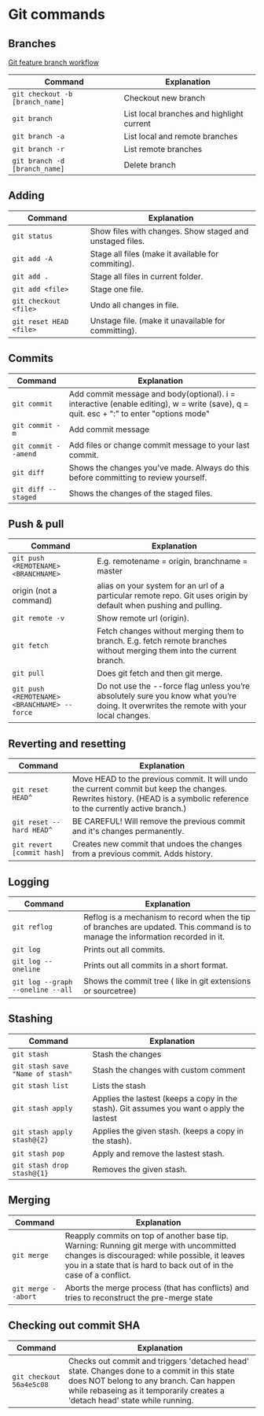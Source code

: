 # Git commands

## Branches
[Git feature branch workflow](https://www.atlassian.com/git/tutorials/comparing-workflows/feature-branch-workflow)

| Command | Explanation |
|---------|-------------|
| `git checkout -b [branch_name]` | Checkout new branch |
| `git branch` | List local branches and highlight current |
| `git branch -a` | List local and remote branches |
| `git branch -r` | List remote branches |
| `git branch -d [branch_name]` | Delete branch |

## Adding
| Command | Explanation |
| ------- | ----------- |
| `git status` | Show files with changes. Show staged and unstaged files. |
| `git add -A` | Stage all files (make it available for commiting). |
| `git add .` | Stage all files in current folder. |
| `git add <file>` | Stage one file. |
| `git checkout <file>` | Undo all changes in file. |
| `git reset HEAD <file>` | Unstage file. (make it unavailable for committing). |

## Commits
| Command | Explanation |
|---------|-------------|
| `git commit` | Add commit message and body(optional). i = interactive (enable editing), w = write (save), q = quit. esc + ":" to enter "options mode"  |
| `git commit -m` | Add commit message |
| `git commit --amend` | Add files or change commit message to your last commit. |
| `git diff` | Shows the changes you've made. Always do this before committing to review yourself. |
| `git diff --staged` | Shows the changes of the staged files. |

## Push & pull
| Command | Explanation |
| ------- | ----------- |
| `git push <REMOTENAME> <BRANCHNAME>` | E.g. remotename = origin, branchname = master |
| origin (not a command) | alias on your system for an url of a particular remote repo. Git uses origin by default when pushing and pulling. |
| `git remote -v` | Show remote url (origin). |
| `git fetch` | Fetch changes without merging them to branch. E.g. fetch remote branches without merging them into the current branch. |
| `git pull` | Does git fetch and then git merge. |
| `git push <REMOTENAME> <BRANCHNAME> --force` | Do not use the --force flag unless you’re absolutely sure you know what you’re doing. It overwrites the remote with your local changes. |


## Reverting and resetting
| Command | Explanation |
|---------|-------------|
| `git reset HEAD^` | Move HEAD to the previous commit. It will undo the current commit but keep the changes. Rewrites history. (HEAD is a symbolic reference to the currently active branch.) |
| `git reset --hard HEAD^` | BE CAREFUL! Will remove the previous commit and it's changes permanently. |
| `git revert [commit hash]` | Creates new commit that undoes the changes from a previous commit. Adds history. |

## Logging
| Command | Explanation |
|---------|-------------|
| `git reflog` | Reflog is a mechanism to record when the tip of branches are updated. This command is to manage the information recorded in it. |
| `git log` | Prints out all commits. |
| `git log --oneline` | Prints out all commits in a short format. |
| `git log --graph --oneline --all` | Shows the commit tree ( like in git extensions or sourcetree) |

## Stashing
| Command | Explanation |
|---------|-------------|
| `git stash` | Stash the changes |
| `git stash save "Name of stash"` | Stash the changes with custom comment |
| `git stash list` | Lists the stash |
| `git stash apply` | Applies the lastest (keeps a copy in the stash). Git assumes you want o apply the lastest |
| `git stash apply stash@{2}` | Applies the given stash. (keeps a copy in the stash). |
| `git stash pop` | Apply and remove the lastest stash. |
| `git stash drop stash@{1}` | Removes the given stash. |

## Merging
| Command | Explanation |
|---------|-------------|
| `git merge` | Reapply commits on top of another base tip. Warning: Running git merge with uncommitted changes is discouraged: while possible, it leaves you in a state that is hard to back out of in the case of a conflict. |
| `git merge --abort`| Aborts the merge process (that has conflicts) and tries to reconstruct the pre-merge state  |

## Checking out commit SHA
| Command | Explanation |
|---------|-------------|
| `git checkout 56a4e5c08` | Checks out commit and triggers 'detached head' state. Changes done to a commit in this state does NOT belong to any branch. Can happen while rebaseing as it temporarily creates a 'detach head' state while running. |







